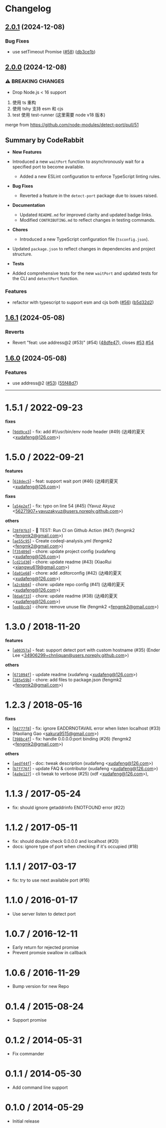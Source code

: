 # Changelog

## [2.0.1](https://github.com/node-modules/detect-port/compare/v2.0.0...v2.0.1) (2024-12-08)


### Bug Fixes

* use setTimeout Promise ([#58](https://github.com/node-modules/detect-port/issues/58)) ([db3ce1b](https://github.com/node-modules/detect-port/commit/db3ce1bd7c29bb5e6fcb60de1bccec0ef61d306f))

## [2.0.0](https://github.com/node-modules/detect-port/compare/v1.6.1...v2.0.0) (2024-12-08)


### ⚠ BREAKING CHANGES

* Drop Node.js < 16 support

1. 使用 ts 重构
2. 使用 tshy 支持 esm 和 cjs
3. test 使用 test-runner (这里需要 node v18 版本)

merge from https://github.com/node-modules/detect-port/pull/51

<!-- This is an auto-generated comment: release notes by coderabbit.ai
-->
## Summary by CodeRabbit

- **New Features**
- Introduced a new `waitPort` function to asynchronously wait for a
specified port to become available.
	- Added a new ESLint configuration to enforce TypeScript linting rules.

- **Bug Fixes**
	- Reverted a feature in the `detect-port` package due to issues raised.

- **Documentation**
	- Updated `README.md` for improved clarity and updated badge links.
	- Modified `CONTRIBUTING.md` to reflect changes in testing commands.

- **Chores**
	- Introduced a new TypeScript configuration file (`tsconfig.json`).
- Updated `package.json` to reflect changes in dependencies and project
structure.

- **Tests**
- Added comprehensive tests for the new `waitPort` and updated tests for
the CLI and `detectPort` function.
<!-- end of auto-generated comment: release notes by coderabbit.ai -->

### Features

* refactor with typescript to support esm and cjs both ([#56](https://github.com/node-modules/detect-port/issues/56)) ([b5d32d2](https://github.com/node-modules/detect-port/commit/b5d32d2422bd753a87ff2e995514ac41f1c85346))

## [1.6.1](https://github.com/node-modules/detect-port/compare/v1.6.0...v1.6.1) (2024-05-08)


### Reverts

* Revert "feat: use address@2 (#53)" (#54) ([48dfe47](https://github.com/node-modules/detect-port/commit/48dfe47d63f137b05f6a540ccfc0f0fa133a847a)), closes [#53](https://github.com/node-modules/detect-port/issues/53) [#54](https://github.com/node-modules/detect-port/issues/54)

## [1.6.0](https://github.com/node-modules/detect-port/compare/v1.5.1...v1.6.0) (2024-05-08)


### Features

* use address@2 ([#53](https://github.com/node-modules/detect-port/issues/53)) ([55f48d7](https://github.com/node-modules/detect-port/commit/55f48d755f3c8b480d4e4ce1065abc1c8e3c5a19))

---


1.5.1 / 2022-09-23
==================

**fixes**
  * [[`9dd9ce3`](http://github.com/node-modules/detect-port/commit/9dd9ce34b560a434ee3a393f6ddea884691f632f)] - fix: add #!/usr/bin/env node header (#49) (达峰的夏天 <<xudafeng@126.com>>)

1.5.0 / 2022-09-21
==================

**features**
  * [[`618dec5`](http://github.com/node-modules/detect-port/commit/618dec5661d94535800089f9d941f4896825cb69)] - feat: support wait port (#46) (达峰的夏天 <<xudafeng@126.com>>)

**fixes**
  * [[`a54e2ef`](http://github.com/node-modules/detect-port/commit/a54e2ef70e388ed4b0c7a4b79ad88bc91e0f8ae3)] - fix: typo on line 54 (#45) (Yavuz Akyuz <<56271907+yavuzakyuz@users.noreply.github.com>>)

**others**
  * [[`28f07b3`](http://github.com/node-modules/detect-port/commit/28f07b31a7c591cb28b13281246c7f0c64c3dded)] - 🤖 TEST: Run CI on Github Action (#47) (fengmk2 <<fengmk2@gmail.com>>)
  * [[`ae55c95`](http://github.com/node-modules/detect-port/commit/ae55c956ca36749e22c48b8d1a7d98afec2e6a4d)] - Create codeql-analysis.yml (fengmk2 <<fengmk2@gmail.com>>)
  * [[`f35409d`](http://github.com/node-modules/detect-port/commit/f35409d53f9298a60e2c6c1560f42ea182025dd4)] - chore: update project config (xudafeng <<xudafeng@126.com>>)
  * [[`cd21d30`](http://github.com/node-modules/detect-port/commit/cd21d3044db73d1556bf264209c8fd0ee08fa9c4)] - chore: update readme (#43) (XiaoRui <<xiangwu619@gmail.com>>)
  * [[`da01e68`](http://github.com/node-modules/detect-port/commit/da01e68b43952e06430cc42f873e4253d8cba09e)] - chore: add .editorconfig (#42) (达峰的夏天 <<xudafeng@126.com>>)
  * [[`a2c6b04`](http://github.com/node-modules/detect-port/commit/a2c6b043954895cba9cbae369e0d79a337c9d73a)] - chore: update repo config (#41) (达峰的夏天 <<xudafeng@126.com>>)
  * [[`8da6f33`](http://github.com/node-modules/detect-port/commit/8da6f33e10b44cdbcfb9eb5727b0f2117e6929e9)] - chore: update readme (#38) (达峰的夏天 <<xudafeng@126.com>>)
  * [[`ee88ccb`](http://github.com/node-modules/detect-port/commit/ee88ccb9e2a747dc84a30bcfc1cd4c73b64e3ea5)] - chore: remove unuse file (fengmk2 <<fengmk2@gmail.com>>)

1.3.0 / 2018-11-20
==================

**features**
  * [[`a00357a`](http://github.com/node-modules/detect-port/commit/a00357aea32c4f011b7240641cb8da2dfc97b491)] - feat: support detect port with custom hostname (#35) (Ender Lee <<34906299+chnliquan@users.noreply.github.com>>)

**others**
  * [[`671094f`](http://github.com/node-modules/detect-port/commit/671094f3a3660a29a0920d78e39d17f8dead0b7a)] - update readme (xudafeng <<xudafeng@126.com>>)
  * [[`285e59b`](http://github.com/node-modules/detect-port/commit/285e59b0464d670c886007ff5052892393d57314)] - chore: add files to package.json (fengmk2 <<fengmk2@gmail.com>>)

1.2.3 / 2018-05-16
==================

**fixes**
  * [[`64777f8`](http://github.com/node-modules/detect-port/commit/64777f85cc519c9c4c2c84c23d2afed6a916f3c4)] - fix: ignore EADDRNOTAVAIL error when listen localhost (#33) (Haoliang Gao <<sakura9515@gmail.com>>)
  * [[`398bc4f`](http://github.com/node-modules/detect-port/commit/398bc4f65f4d61ddfdc9bf7721118ea1a3bb6289)] - fix: handle 0.0.0.0:port binding (#26) (fengmk2 <<fengmk2@gmail.com>>)

**others**
  * [[`aedf44f`](http://github.com/node-modules/detect-port/commit/aedf44fc3f949de9ec187bdc8ee4d8daf84d6c2b)] - doc: tweak description (xudafeng <<xudafeng@126.com>>)
  * [[`b7ff76f`](http://github.com/node-modules/detect-port/commit/b7ff76f24db3d8d9123cbf396b9032b05a6b7146)] - update FAQ & contributor (xudafeng <<xudafeng@126.com>>)
  * [[`4a9e127`](http://github.com/node-modules/detect-port/commit/4a9e127b6d01bd45d9b689bd931d878aa9b5d397)] - cli tweak to verbose (#25) (xdf <<xudafeng@126.com>>),

1.1.3 / 2017-05-24
==================

  * fix: should ignore getaddrinfo ENOTFOUND error (#22)

1.1.2 / 2017-05-11
==================

  * fix: should double check 0.0.0.0 and localhost (#20)
  * docs: ignore type of port when checking if it's occupied (#18)

# 1.1.1 / 2017-03-17

  * fix: try to use next available port (#16)

# 1.1.0 / 2016-01-17

  * Use server listen to detect port

# 1.0.7 / 2016-12-11

  * Early return for rejected promise
  * Prevent promsie swallow in callback

# 1.0.6 / 2016-11-29

  * Bump version for new Repo

# 0.1.4 / 2015-08-24

  * Support promise

# 0.1.2 / 2014-05-31

  * Fix commander

# 0.1.1 / 2014-05-30

  * Add command line support

# 0.1.0  / 2014-05-29

  * Initial release
